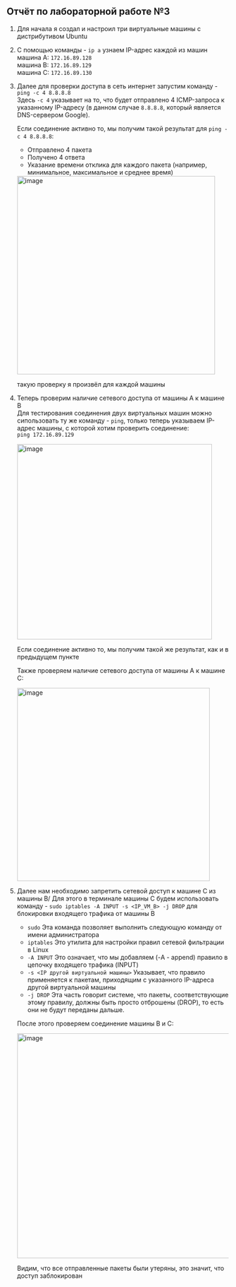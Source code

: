 ## Отчёт по лабораторной работе №3
1. Для начала я создал и настроил три виртуальные машины с дистрибутивом Ubuntu
2. С помощью команды - `ip a` узнаем IP-адрес каждой из машин\
   машина A: `172.16.89.128`\
   машина B: `172.16.89.129`\
   машина C: `172.16.89.130`
3. Далее для проверки доступа в сеть интернет запустим команду - `ping -c 4 8.8.8.8`\
   Здесь `-c 4` указывает на то, что будет отправлено 4 ICMP-запроса к указанному IP-адресу (в данном случае `8.8.8.8`, который является DNS-сервером Google).
   
   Если соединение активно то, мы получим такой результат для `ping -c 4 8.8.8.8`:
   - Отправлено 4 пакета
   - Получено 4 ответа
   - Указание времени отклика для каждого пакета (например, минимальное, максимальное и среднее время)

   <img width="449" alt="image" src="https://github.com/user-attachments/assets/a5f5cf2c-6f53-4ad9-ab03-af79a9c33d16">

    такую проверку я произвёл для каждой машины 
4. Теперь проверим наличие сетевого доступа от машины A к машине B\
   Для тестирования соединения двух виртуальных машин можно сипользовать ту же команду - `ping`, только теперь указываем IP-адрес машины, с которой хотим проверить соединение:\
   `ping 172.16.89.129`

   <img width="442" alt="image" src="https://github.com/user-attachments/assets/71b2d7de-cf84-497b-b35f-069729d1bbf4">

   Если соединение активно то, мы получим такой же результат, как и в предыдущем пункте
   
   Также проверяем наличие сетевого доступа от машины A к машине С:
   
   <img width="437" alt="image" src="https://github.com/user-attachments/assets/fa9e9606-e991-45fe-a44e-c71c284c3043">
5. Далее нам необходимо запретить сетевой доступ к машине С из машины B/
   Для этого в терминале машины C будем использовать команду - `sudo iptables -A INPUT -s <IP_VM_B> -j DROP` для блокировки входящего трафика от машины B
   - `sudo` Эта команда позволяет выполнить следующую команду от имени администратора
   - `iptables` Это утилита для настройки правил сетевой фильтрации в Linux
   - `-A INPUT` Это означает, что мы добавляем (-A - append) правило в цепочку входящего трафика (INPUT)
   - `-s <IP другой виртуальной машины>` Указывает, что правило применяется к пакетам, приходящим с указанного IP-адреса другой виртуальной машины
   - `-j DROP` Эта часть говорит системе, что пакеты, соответствующие этому правилу, должны быть просто отброшены (DROP), то есть они не будут переданы дальше.

   После этого проверяем соединение машины B и С:
   
   <img width="509" alt="image" src="https://github.com/user-attachments/assets/074def12-d570-4705-91d6-f09df8b292b9">

   Видим, что все отправленные пакеты были утеряны, это значит, что доступ заблокирован






   

     

   
